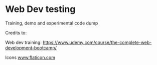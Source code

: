 # Web Dev testing

Training, demo and experimental code dump

Credits to:

Web dev training: https://www.udemy.com/course/the-complete-web-development-bootcamp/

Icons www.flaticon.com
